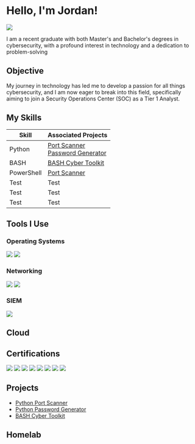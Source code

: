 # Hello, I'm Jordan!
<a href="/linkedin.com/in/jmorg04"><img src="https://img.shields.io/badge/-LinkedIn-0072b1?&style=for-the-badge&logo=linkedin&logoColor=white" /></a>

I am a recent graduate with both Master's and Bachelor's degrees in cybersecurity, with a profound interest in technology and a dedication to problem-solving

## Objective
My journey in technology has led me to develop a passion for all things cybersecurity, and I am now eager to break into this field, specifically aiming to join a Security Operations Center (SOC) as a Tier 1 Analyst.

## My Skills

| Skill                                         | Associated Projects        |
|-----------------------------------------------|----------------------------|
| Python               | <a href="https://github.com/JoMorg2004/Simple-Python-Port-Scanner">Port Scanner</a> <br><a href="https://github.com/JoMorg2004/Python-Password-Gen">Password Generator</a>|
| BASH                 | <a href="https://github.com/JoMorg2004/Bash-Cyber-Toolkit/tree/main"> BASH Cyber Toolkit </a> |
| PowerShell           | <a href="https://github.com/JoMorg2004/PSPortScanner"> Port Scanner </a> |
| Test                 | Test |
| Test                 | Test |
| Test                 | Test |

## Tools I Use

### Operating Systems
<div>
    <img src="https://custom-icon-badges.demolab.com/badge/Windows-0078D6?&style=for-the-badge&logo=windows11&logoColor=white" />
    <img src="https://img.shields.io/badge/Kali%20Linux-557C94?&style=for-the-badge&logo=kalilinux&logoColor=fff" />
</div>

### Networking
<div>
    <img src="https://img.shields.io/badge/-Wireshark-1679A7?&style=for-the-badge&logo=Wireshark&logoColor=white" />
    <img src="https://img.shields.io/badge/NMAP-skyblue?&style=for-the-badge&logoSize=auto" />
</div>

### SIEM
<div>
<img src="https://img.shields.io/badge/-Splunk-000000?&style=for-the-badge&logo=Splunk&logoColor=white" />
</div>

## Cloud
<div>

</div>


## Certifications

<div>
<img src="https://img.shields.io/badge/-Security%2B-FF0000?&style=for-the-badge&logo=CompTIA&logoColor=white" />
<img src="https://img.shields.io/badge/-Network%2B-FF0000?&style=for-the-badge&logo=CompTIA&logoColor=white" />
<img src="https://img.shields.io/badge/-CySa%2B-FF0000?&style=for-the-badge&logo=CompTIA&logoColor=white" />
<img src="https://img.shields.io/badge/-PenTest%2B-FF0000?&style=for-the-badge&logo=CompTIA&logoColor=white" />
<img src="https://img.shields.io/badge/-Project%2B-FF0000?&style=for-the-badge&logo=CompTIA&logoColor=white" />
<img src="https://img.shields.io/badge/-ITIL v4-0000FF?&style=for-the-badge&logo=Axelos&logoColor=white" />
<img src="https://img.shields.io/badge/-SSCP-355E3B?&style=for-the-badge&logo=ISC2&logoColor=white" />
<img src="https://img.shields.io/badge/-Google IT Support Professional -0000FF?&style=for-the-badge&logo=Coursera&logoColor=white" />
</div>

## Projects 
- <a href="https://github.com/JoMorg2004/Simple-Python-Port-Scanner">Python Port Scanner</a>
- <a href="https://github.com/JoMorg2004/Python-Password-Gen">Python Password Generator</a>
- <a href="https://github.com/JoMorg2004/Bash-Cyber-Toolkit/tree/main"> BASH Cyber Toolkit </a>


## Homelab
